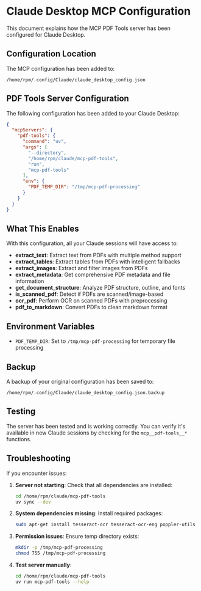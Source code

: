 # Claude Desktop MCP Configuration

This document explains how the MCP PDF Tools server has been configured for Claude Desktop.

## Configuration Location

The MCP configuration has been added to:
```
/home/rpm/.config/Claude/claude_desktop_config.json
```

## PDF Tools Server Configuration

The following configuration has been added to your Claude Desktop:

```json
{
  "mcpServers": {
    "pdf-tools": {
      "command": "uv",
      "args": [
        "--directory",
        "/home/rpm/claude/mcp-pdf-tools",
        "run",
        "mcp-pdf-tools"
      ],
      "env": {
        "PDF_TEMP_DIR": "/tmp/mcp-pdf-processing"
      }
    }
  }
}
```

## What This Enables

With this configuration, all your Claude sessions will have access to:

- **extract_text**: Extract text from PDFs with multiple method support
- **extract_tables**: Extract tables from PDFs with intelligent fallbacks
- **extract_images**: Extract and filter images from PDFs
- **extract_metadata**: Get comprehensive PDF metadata and file information
- **get_document_structure**: Analyze PDF structure, outline, and fonts
- **is_scanned_pdf**: Detect if PDFs are scanned/image-based
- **ocr_pdf**: Perform OCR on scanned PDFs with preprocessing
- **pdf_to_markdown**: Convert PDFs to clean markdown format

## Environment Variables

- `PDF_TEMP_DIR`: Set to `/tmp/mcp-pdf-processing` for temporary file processing

## Backup

A backup of your original configuration has been saved to:
```
/home/rpm/.config/Claude/claude_desktop_config.json.backup
```

## Testing

The server has been tested and is working correctly. You can verify it's available in new Claude sessions by checking for the `mcp__pdf-tools__*` functions.

## Troubleshooting

If you encounter issues:

1. **Server not starting**: Check that all dependencies are installed:
   ```bash
   cd /home/rpm/claude/mcp-pdf-tools
   uv sync --dev
   ```

2. **System dependencies missing**: Install required packages:
   ```bash
   sudo apt-get install tesseract-ocr tesseract-ocr-eng poppler-utils ghostscript python3-tk default-jre-headless
   ```

3. **Permission issues**: Ensure temp directory exists:
   ```bash
   mkdir -p /tmp/mcp-pdf-processing
   chmod 755 /tmp/mcp-pdf-processing
   ```

4. **Test server manually**:
   ```bash
   cd /home/rpm/claude/mcp-pdf-tools
   uv run mcp-pdf-tools --help
   ```